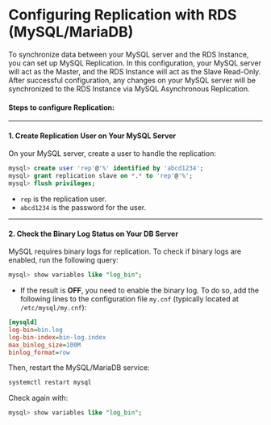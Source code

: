 # Configuring Replication with RDS (MySQL/MariaDB)

To synchronize data between your MySQL server and the RDS Instance, you can set up MySQL Replication. In this configuration, your MySQL server will act as the Master, and the RDS Instance will act as the Slave Read-Only. After successful configuration, any changes on your MySQL server will be synchronized to the RDS Instance via MySQL Asynchronous Replication.

#### Steps to configure Replication:

***

#### 1. **Create Replication User on Your MySQL Server**

On your MySQL server, create a user to handle the replication:

```sql
mysql> create user 'rep'@'%' identified by 'abcd1234';
mysql> grant replication slave on *.* to 'rep'@'%';
mysql> flush privileges;
```

* `rep` is the replication user.
* `abcd1234` is the password for the user.

***

#### 2. **Check the Binary Log Status on Your DB Server**

MySQL requires binary logs for replication. To check if binary logs are enabled, run the following query:

```sql
mysql> show variables like "log_bin";
```

* If the result is **OFF**, you need to enable the binary log. To do so, add the following lines to the configuration file `my.cnf` (typically located at `/etc/mysql/my.cnf`):

```ini
[mysqld]
log-bin=bin.log
log-bin-index=bin-log.index
max_binlog_size=100M
binlog_format=row
```

Then, restart the MySQL/MariaDB service:

```bash
systemctl restart mysql
```

Check again with:

```sql
mysql> show variables like "log_bin";
```
